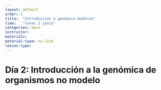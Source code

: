 ```yaml
---
layout: default
order: 2
title:  "Introducción a genómica moderna"
time:   "lunes 1 junio"
categories: main
instructor: 
materials: 
material-type: no-link
lesson-type: 
---
```


# Día 2: Introducción a la genómica de organismos no modelo

